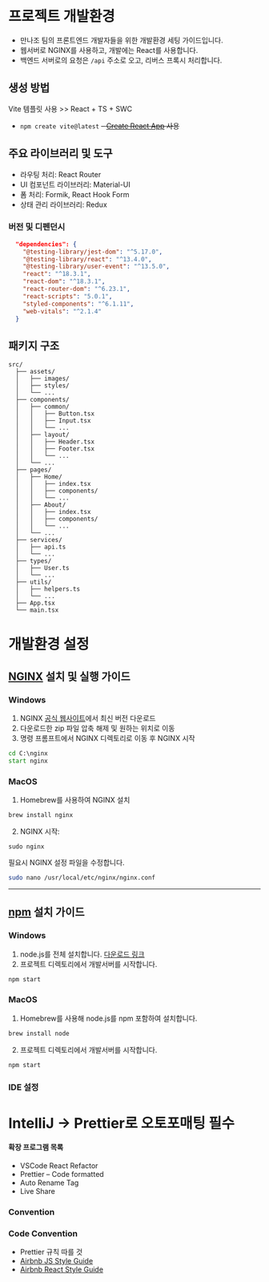 # 프로젝트 개발환경
- 만나조 팀의 프론트엔드 개발자들을 위한 개발환경 세팅 가이드입니다.
- 웹서버로 NGINX를 사용하고, 개발에는 React를 사용합니다.
- 백엔드 서버로의 요청은 `/api` 주소로 오고, 리버스 프록시 처리합니다.

## 생성 방법
Vite 템플릿 사용 >> React + TS + SWC
- `npm create vite@latest`
~~- [Create React App](https://create-react-app.dev/) 사용~~


## 주요 라이브러리 및 도구
- 라우팅 처리: React Router
- UI 컴포넌트 라이브러리: Material-UI
- 폼 처리: Formik, React Hook Form
- 상태 관리 라이브러리: Redux

### 버전 및 디펜던시

```json
  "dependencies": {
    "@testing-library/jest-dom": "^5.17.0",
    "@testing-library/react": "^13.4.0",
    "@testing-library/user-event": "^13.5.0",
    "react": "^18.3.1",
    "react-dom": "^18.3.1",
    "react-router-dom": "^6.23.1",
    "react-scripts": "5.0.1",
    "styled-components": "^6.1.11",
    "web-vitals": "^2.1.4"
  }
```

## 패키지 구조
```
src/
  ├── assets/
  │   ├── images/
  │   ├── styles/
  │   └── ...
  ├── components/
  │   ├── common/
  │   │   ├── Button.tsx
  │   │   ├── Input.tsx
  │   │   └── ...
  │   ├── layout/
  │   │   ├── Header.tsx
  │   │   ├── Footer.tsx
  │   │   └── ...
  │   └── ...
  ├── pages/
  │   ├── Home/
  │   │   ├── index.tsx
  │   │   ├── components/
  │   │   └── ...
  │   ├── About/
  │   │   ├── index.tsx
  │   │   ├── components/
  │   │   └── ...
  │   └── ...
  ├── services/
  │   ├── api.ts
  │   └── ...
  ├── types/
  │   ├── User.ts
  │   └── ...
  ├── utils/
  │   ├── helpers.ts
  │   └── ...
  ├── App.tsx
  └── main.tsx
```

# 개발환경 설정
## [NGINX](https://nginx.org/en/download.html) 설치 및 실행 가이드

### Windows
1. NGINX [공식 웹사이트]([NGINX](https://nginx.org/en/download.html))에서 최신 버전 다운로드
2. 다운로드한 zip 파일 압축 해제 및 원하는 위치로 이동
3. 명령 프롬프트에서 NGINX 디렉토리로 이동 후 NGINX 시작
```cmd
cd C:\nginx
start nginx
```

### MacOS
1. Homebrew를 사용하여 NGINX 설치
```bash
brew install nginx
```
2. NGINX 시작:
```
sudo nginx
```
필요시 NGINX 설정 파일을 수정합니다.
```bash
sudo nano /usr/local/etc/nginx/nginx.conf
```

---
## [npm](https://nodejs.org/en) 설치 가이드
### Windows
1. node.js를 전체 설치합니다. [다운로드 링크](https://nginx.org/en/download.html)
2. 프로젝트 디렉토리에서 개발서버를 시작합니다.
```bash
npm start
```
### MacOS
1. Homebrew를 사용해 node.js를 npm 포함하여 설치합니다.
``` bash
brew install node
```
2. 프로젝트 디렉토리에서 개발서버를 시작합니다.
```bash
npm start
```
### IDE 설정
# IntelliJ -> Prettier로 오토포매팅 필수
#### 확장 프로그램 목록
- VSCode React Refactor
- Prettier – Code formatted
- Auto Rename Tag
- Live Share
### Convention

### Code Convention
- Prettier 규칙 따를 것
- [Airbnb JS Style Guide](https://github.com/airbnb/javascript)
- [Airbnb React Style Guide](https://github.com/airbnb/javascript/blob/master/react/README.md)